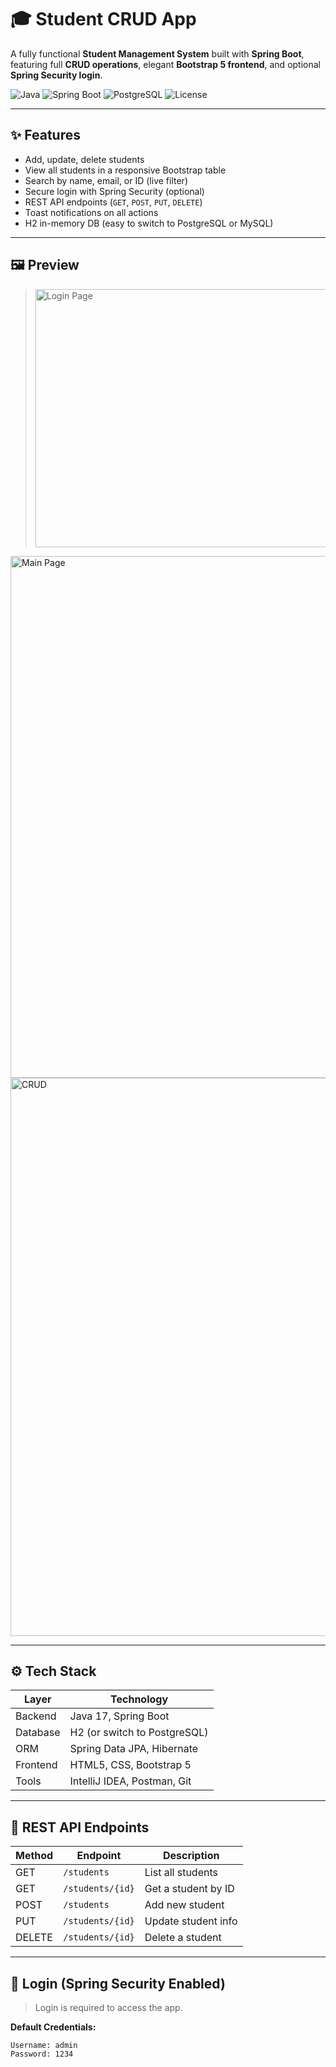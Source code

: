 # 🎓 Student CRUD App

A fully functional **Student Management System** built with **Spring Boot**, featuring full **CRUD operations**, elegant **Bootstrap 5 frontend**, and optional **Spring Security login**.

![Java](https://img.shields.io/badge/Java-17-blue.svg)
![Spring Boot](https://img.shields.io/badge/Spring_Boot-3.2-success)
![PostgreSQL](https://img.shields.io/badge/H2/PSQL-Supported-brightgreen)
![License](https://img.shields.io/badge/License-MIT-lightgrey.svg)

---

## ✨ Features

- Add, update, delete students
- View all students in a responsive Bootstrap table
- Search by name, email, or ID (live filter)
- Secure login with Spring Security (optional)
- REST API endpoints (`GET`, `POST`, `PUT`, `DELETE`)
- Toast notifications on all actions
- H2 in-memory DB (easy to switch to PostgreSQL or MySQL)

---

## 🖼️ Preview

><img width="609" height="413" alt="Login Page" src="https://github.com/user-attachments/assets/2a364ad6-b545-4278-a781-302fcabeaee1" />
<img width="1832" height="835" alt="Main Page" src="https://github.com/user-attachments/assets/b0767602-de28-4321-9971-bc78eaa7430c" />
<img width="1767" height="893" alt="CRUD" src="https://github.com/user-attachments/assets/d2c9502e-cf85-4565-9d8c-0a8b59bd3685" />





---

## ⚙️ Tech Stack

| Layer            | Technology                  |
|------------------|-----------------------------|
| Backend          | Java 17, Spring Boot        |
| Database         | H2 (or switch to PostgreSQL)|
| ORM              | Spring Data JPA, Hibernate  |
| Frontend         | HTML5, CSS, Bootstrap 5     |
| Tools            | IntelliJ IDEA, Postman, Git |

---

## 🧪 REST API Endpoints

| Method | Endpoint             | Description             |
|--------|----------------------|-------------------------|
| GET    | `/students`          | List all students       |
| GET    | `/students/{id}`     | Get a student by ID     |
| POST   | `/students`          | Add new student         |
| PUT    | `/students/{id}`     | Update student info     |
| DELETE | `/students/{id}`     | Delete a student        |

---

## 🔐 Login (Spring Security Enabled)

> Login is required to access the app.

**Default Credentials:**

```text
Username: admin
Password: 1234
